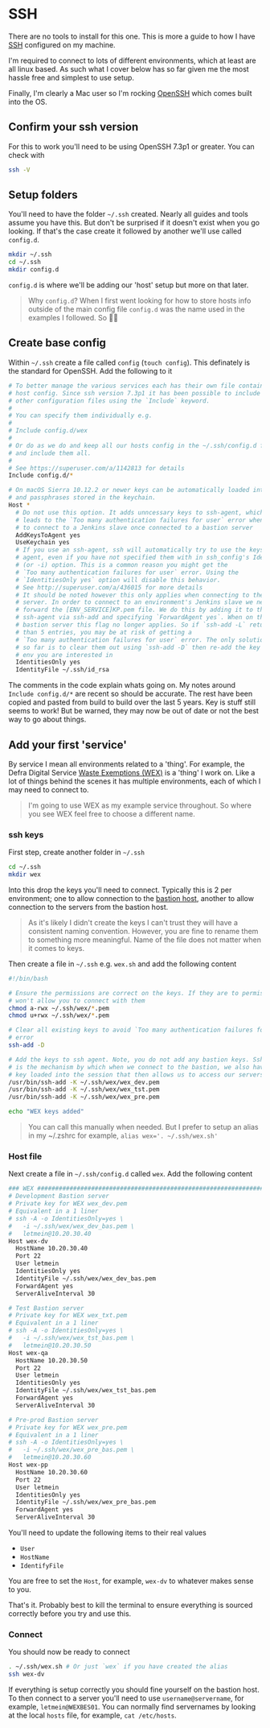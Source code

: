 # SSH

There are no tools to install for this one. This is more a guide to how I have [SSH](https://en.wikipedia.org/wiki/Secure_Shell) configured on my machine.

I'm required to connect to lots of different environments, which at least are all linux based. As such what I cover below has so far given me the most hassle free and simplest to use setup.

Finally, I'm clearly a Mac user so I'm rocking [OpenSSH](https://www.openssh.com/) which comes built into the OS.

## Confirm your ssh version

For this to work you'll need to be using OpenSSH 7.3p1 or greater. You can check with

```bash
ssh -V
```

## Setup folders

You'll need to have the folder `~/.ssh` created. Nearly all guides and tools assume you have this. But don't be surprised if it doesn't exist when you go looking. If that's the case create it followed by another we'll use called `config.d`.

```bash
mkdir ~/.ssh
cd ~/.ssh
mkdir config.d
```

`config.d` is where we'll be adding our 'host' setup but more on that later.

> Why `config.d`? When I first went looking for how to store hosts info outside of the main config file `config.d` was the name used in the examples I followed. So 🤷‍♂️

## Create base config

Within `~/.ssh` create a file called `config` (`touch config`). This definately is the standard for OpenSSH. Add the following to it

```bash
# To better manage the various services each has their own file containing the
# host config. Since ssh version 7.3p1 it has been possible to include
# other configuration files using the `Include` keyword.
#
# You can specify them individually e.g.
#
# Include config.d/wex
#
# Or do as we do and keep all our hosts config in the ~/.ssh/config.d folder
# and include them all.
#
# See https://superuser.com/a/1142813 for details
Include config.d/*

# On macOS Sierra 10.12.2 or newer keys can be automatically loaded into ssh-agent
# and passphrases stored in the keychain.
Host *
  # Do not use this option. It adds unncessary keys to ssh-agent, which in turn
  # leads to the `Too many authentication failures for user` error when trying
  # to connect to a Jenkins slave once connected to a bastion server
  AddKeysToAgent yes
  UseKeychain yes
  # If you use an ssh-agent, ssh will automatically try to use the keys in the
  # agent, even if you have not specified them with in ssh_config's IdentityFile
  # (or -i) option. This is a common reason you might get the
  # `Too many authentication failures for user` error. Using the
  # `IdentitiesOnly yes` option will disable this behavior.
  # See http://superuser.com/a/436015 for more details
  # It should be noted however this only applies when connecting to the bastion
  # server. In order to connect to an environment's Jenkins slave we need to
  # forward the [ENV_SERVICE]KP.pem file. We do this by adding it to the
  # ssh-agent via ssh-add and specifying `ForwardAgent yes`. When on the
  # bastion server this flag no longer applies. So if `ssh-add -L` returns more
  # than 5 entries, you may be at risk of getting a
  # `Too many authentication failures for user` error. The only solution found
  # so far is to clear them out using `ssh-add -D` then re-add the key for the
  # env you are interested in
  IdentitiesOnly yes
  IdentityFile ~/.ssh/id_rsa

```

The comments in the code explain whats going on. My notes around `Include config.d/*` are recent so should be accurate. The rest have been copied and pasted from build to build over the last 5 years. Key is stuff still seems to work! But be warned, they may now be out of date or not the best way to go about things.

## Add your first 'service'

By service I mean all environments related to a 'thing'. For example, the Defra Digital Service [Waste Exemptions (WEX)](https://www.gov.uk/guidance/register-your-waste-exemptions-environmental-permits) is a 'thing' I work on. Like a lot of things behind the scenes it has multiple environments, each of which I may need to connect to.

> I'm going to use WEX as my example service throughout. So where you see WEX feel free to choose a different name.

### ssh keys

First step, create another folder in `~/.ssh`

```bash
cd ~/.ssh
mkdir wex
```

Into this drop the keys you'll need to connect. Typically this is 2 per environment; one to allow connection to the [bastion host](https://en.wikipedia.org/wiki/Bastion_host), another to allow connection to the servers from the bastion host.

> As it's likely I didn't create the keys I can't trust they will have a consistent naming convention. However, you are fine to rename them to something more meaningful. Name of the file does not matter when it comes to keys.

Then create a file in `~/.ssh` e.g. `wex.sh` and add the following content

```bash
#!/bin/bash

# Ensure the permissions are correct on the keys. If they are to permissive ssh
# won't allow you to connect with them
chmod a-rwx ~/.ssh/wex/*.pem
chmod u+rwx ~/.ssh/wex/*.pem

# Clear all existing keys to avoid `Too many authentication failures for user`
# error
ssh-add -D

# Add the keys to ssh agent. Note, you do not add any bastion keys. Ssh agent
# is the mechanism by which when we connect to the bastion, we also have the
# key loaded into the session that then allows us to access our servers from it.
/usr/bin/ssh-add -K ~/.ssh/wex/wex_dev.pem
/usr/bin/ssh-add -K ~/.ssh/wex/wex_tst.pem
/usr/bin/ssh-add -K ~/.ssh/wex/wex_pre.pem

echo "WEX keys added"

```

> You can call this manually when needed. But I prefer to setup an alias in my ~/.zshrc for example, `alias wex='. ~/.ssh/wex.sh'`

### Host file

Next create a file in `~/.ssh/config.d` called `wex`. Add the following content

```bash
### WEX ########################################################################
# Development Bastion server
# Private key for WEX wex_dev.pem
# Equivalent in a 1 liner
# ssh -A -o IdentitiesOnly=yes \
#   -i ~/.ssh/wex/wex_dev_bas.pem \
#   letmein@10.20.30.40
Host wex-dv
  HostName 10.20.30.40
  Port 22
  User letmein
  IdentitiesOnly yes
  IdentityFile ~/.ssh/wex/wex_dev_bas.pem
  ForwardAgent yes
  ServerAliveInterval 30

# Test Bastion server
# Private key for WEX wex_txt.pem
# Equivalent in a 1 liner
# ssh -A -o IdentitiesOnly=yes \
#   -i ~/.ssh/wex/wex_tst_bas.pem \
#   letmein@10.20.30.50
Host wex-qa
  HostName 10.20.30.50
  Port 22
  User letmein
  IdentitiesOnly yes
  IdentityFile ~/.ssh/wex/wex_tst_bas.pem
  ForwardAgent yes
  ServerAliveInterval 30

# Pre-prod Bastion server
# Private key for WEX wex_pre.pem
# Equivalent in a 1 liner
# ssh -A -o IdentitiesOnly=yes \
#   -i ~/.ssh/wex/wex_pre_bas.pem \
#   letmein@10.20.30.60
Host wex-pp
  HostName 10.20.30.60
  Port 22
  User letmein
  IdentitiesOnly yes
  IdentityFile ~/.ssh/wex/wex_pre_bas.pem
  ForwardAgent yes
  ServerAliveInterval 30

```

You'll need to update the following items to their real values

- `User`
- `HostName`
- `IdentifyFile`

You are free to set the `Host`, for example, `wex-dv` to whatever makes sense to you.

That's it. Probably best to kill the terminal to ensure everything is sourced correctly before you try and use this.

### Connect

You should now be ready to connect

```bash
. ~/.ssh/wex.sh # Or just `wex` if you have created the alias
ssh wex-dv
```

If everything is setup correctly you should fine yourself on the bastion host. To then connect to a server you'll need to use `username@servername`, for example, `letmein@WEXBES01`. You can normally find servernames by looking at the local `hosts` file, for example, `cat /etc/hosts`.
